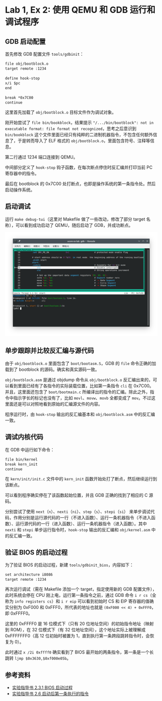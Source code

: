 # Lab 1, Ex 2: 使用 QEMU 和 GDB 运行和调试程序

## GDB 启动配置

首先修改 GDB 配置文件 `tools/gdbinit`：

```
file obj/bootblock.o
target remote :1234

define hook-stop
x/i $pc
end

break *0x7C00
continue
```

这里首先加载了 `obj/bootblock.o` 目标文件作为调试对象。

刚开始尝试了 `file bin/bookblock`，结果提示 `"/.../bin/bootblock": not in executable format: file format not recognized`，思考之后意识到 `bin/bookblock` 这个文件里面已经只有纯粹的二进制机器指令，不包含任何额外信息了，于是转而导入了 ELF 格式的 `obj/bootblock.o`，里面包含符号、注释等信息。

第二行通过 1234 端口连接到 QEMU。

中间部分定义了 `hook-stop` 钩子函数，在每次断点停住时反汇编并打印当前 PC 寄存器中的指令。

最后在 bootblock 的 0x7C00 处打断点，也即是操作系统的第一条指令处。然后启动操作系统。

## 启动调试

运行 `make debug-tui`（这里对 Makefile 做了一些改动，修改了部分 target 名称），可以看到成功启动了 QEMU，随后启动了 GDB，并成功断点。

![Break at 0x7C00](./images/lab1/break-at-0x7c00.png)

## 单步跟踪并比较反汇编与源代码

由于 `obj/bootblock.o` 里面包含了 `boot/bootasm.S`，GDB 的 `file` 命令正确的加载到了 bootblock 的源码。确实和真实源码一致。

`obj/bootblock.asm` 是通过 objdump 命令从 `obj/bootblock.o` 反汇编出来的，可以看到里面已经有了各指令的实际装载位置，比如第一条指令 `cli` 在 0x7C00。并且，这里面还包含了 `boot/bootmain.c` 所编译出的指令的汇编。除此之外，指令中指示字长的标记也没有了，比如 `movl`、`movw`、`movb` 全都变成了 `mov`。不过这里面还是可以对照地看到原始的汇编源文件的内容。

程序运行时，由 `hook-stop` 输出的反汇编基本和 `obj/bootblock.asm` 中的反汇编一致。

## 调试内核代码

在 GDB 中运行如下命令：

```
file bin/kernel
break kern_init
continue
```

在 `kern/init/init.c` 文件中的 `kern_init` 函数开始处打了断点，然后继续运行到该断点。

可以看到程序确实停在了该函数起始位置，并且 GDB 正确的找到了相应的 C 源码。

分别尝试了使用 `next`（`n`）、`nexti`（`ni`）、`step`（`s`）、`stepi`（`si`） 来单步调试代码，作用分别是运行源代码的一行（不进入函数）、运行一条机器指令（不进入函数）、运行源代码的一行（进入函数）、运行一条机器指令（进入函数）。其中 `nexti` 和 `stepi` 单步运行指令时，`hook-stop` 输出的反汇编和 `obj/kernel.asm` 中的反汇编一致。

## 验证 BIOS 的启动过程

为了验证 BIOS 的启动过程，新建 `tools/gdbinit_bios`，内容如下：

```
set architecture i8086
target remote :1234
```

再次运行调试（需在 Makefile 添加一个 target，指定使用新的 GDB 配置文件），此时系统会停在 CPU 刚上电，运行第一条指令之前，通过 GDB 命令 `i r cs`（全称为 `info registers cs`）和 `i r eip` 可以看到初始时 CS 和 EIP 寄存器的值确实分别为 0xF000 和 0xFFF0，所代表的地址也就是 `(0xF000 << 4) + 0xFFF0`，即 0xFFFF0。

这里的 0xFFFF0 是 16 位模式下（只有 20 位地址空间）的初始指令地址（映射到 ROM），在 32 位模式下（有 32 位地址空间），这个地址实际上被理解成 0xFFFFFFF0（高 12 位初始时被置为 1，直到执行第一条跨段跳转指令时，会恢复为 0）。

此时通过 `x /2i 0xffff0` 确实看到了 BIOS 最开始的两条指令，第一条是一个长跳转 `ljmp $0x3630,$0xf000e05b`。

## 参考资料

- [实验指导书 2.3.1 BIOS 启动过程](https://objectkuan.gitbooks.io/ucore-docs/content/lab1/lab1_3_1_bios_booting.html)
- [实验指导书 2.6 启动后第一条执行的指令](https://objectkuan.gitbooks.io/ucore-docs/content/lab1/lab1_5_appendix.html)
